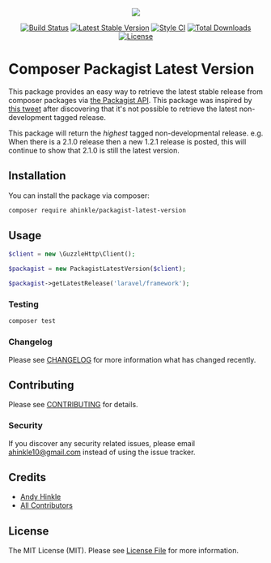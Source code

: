 
<p align="center">
  <img src="https://packagist.org/bundles/packagistweb/img/logo-small.png?v=1584028323">
</p>

<p align="center">
<a href="https://github.com/ahinkle/packagist-latest-version/actions"><img src="https://github.com/ahinkle/packagist-latest-version/workflows/tests/badge.svg" alt="Build Status"></a>
<a href="https://packagist.org/packages/ahinkle/packagist-latest-version"><img src="https://img.shields.io/packagist/v/ahinkle/packagist-latest-version.svg?style=flat" alt="Latest Stable Version"></a>
<a href="https://packagist.org/packages/ahinkle/packagist-latest-version"><img src="https://styleci.io/repos/248259797/shield?branch=master" alt="Style CI"></a>
<a href="https://packagist.org/packages/ahinkle/packagist-latest-version"><img src="https://img.shields.io/packagist/dt/ahinkle/packagist-latest-version.svg?style=flat" alt="Total Downloads"></a>
<a href="https://packagist.org/packages/ahinkle/packagist-latest-version"><img src="https://img.shields.io/badge/License-MIT-brightgreen.svg" alt="License"></a>
</p>


# Composer Packagist Latest Version

This package provides an easy way to retrieve the latest stable release from composer packages via [the Packagist API](https://packagist.org/apidoc). This package was inspired by [this tweet](https://twitter.com/seldaek/status/1240285841492148225) after discovering that it's not possible to retrieve the latest non-development tagged release.

This package will return the _highest_ tagged non-developmental release. e.g. When there is a 2.1.0 release then a new 1.2.1 release is posted, this will continue to show that 2.1.0 is still the latest version.


## Installation

You can install the package via composer:

```bash
composer require ahinkle/packagist-latest-version
```

## Usage

``` php
$client = new \GuzzleHttp\Client();

$packagist = new PackagistLatestVersion($client);

$packagist->getLatestRelease('laravel/framework');
```

### Testing

``` bash
composer test
```

### Changelog

Please see [CHANGELOG](CHANGELOG.md) for more information what has changed recently.

## Contributing

Please see [CONTRIBUTING](CONTRIBUTING.md) for details.

### Security

If you discover any security related issues, please email ahinkle10@gmail.com instead of using the issue tracker.

## Credits

- [Andy Hinkle](https://github.com/ahinkle)
- [All Contributors](../../contributors)

## License

The MIT License (MIT). Please see [License File](LICENSE.md) for more information.